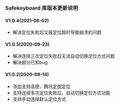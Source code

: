 ### Safekeyboard 库版本更新说明

####  V1.0.4(2021-06-02)
- 解决定位失败后又报定位超时导致崩溃的问题

####  V1.0.3(2020-09-23)
- 解决连续三次定位失败后无法自动切换定位方式问题
- 解决部分已知bug


####  V1.0.2(2020-09-14)

- 添加支持高德，腾讯定图定位
- 支持连续多次定位失败后，自动切换定位方式功能
- 支持手动选择默认定位方式
